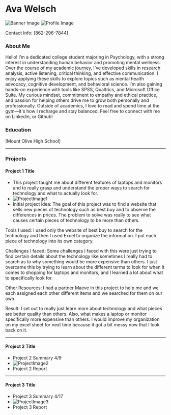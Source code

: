 # Ava Welsch
![Banner Image](Screenshots/Wallpaper.jpg)
![Profile Image](Screenshots/cropped_image.png)

Contact Info: [862-296-7844]
### About Me 
Hello! I’m a dedicated college student majoring in Psychology, with a strong interest in understanding human behavior and promoting mental wellness.
Over the course of my academic journey, I’ve developed skills in research analysis, active listening, critical thinking, and effective communication. I enjoy applying these skills to explore topics such as mental health advocacy, cognitive development, and behavioral science. I’m also gaining hands-on experience with tools like SPSS, Qualtrics, and Microsoft Office Suite.
My curious mindset, commitment to empathy and ethical practice, and passion for helping others drive me to grow both personally and professionally.
Outside of academics, I love to read and spend time at the gym—it's how I recharge and stay balanced.
Feel free to connect with me on Linkedin, or Github!


### Education 
[Mount Olive High School]
***
### Projects

#### Project 1 Title
 - This project taught me about different features of laptops and monitors and to really grasp and understand the proper ways to search for technology and what to actually look for. 
 - ![ProjectImage1](Screenshots/Screenshot2025-01-29231029.png)
 - Initial project idea: 
The goal of this project was to find a website that sells new pieces of technology such as best buy and to observe the differences in prices. The problem to solve was really to see what causes certain pieces of technology to be more than others. 

Tools I used: 
I used only the website of best buy to search for the technology and then I used Excel to organize the information. I put each piece of technology into its own category. 

Challenges I faced:
Some challenges I faced with this were just trying to find certain details about the technology like sometimes I really had to search as to why something would be more expensive than others. I just overcame this by trying to learn about the different terms to look for when it comes to shopping for laptops and monitors, and I learned a lot about what to specifically look for. 

Other Resources: 
I had a partner Maeve in this project to help me and we each assigned each other different items and we searched for them on our own. 

Result:
I set out to really just learn more about technology and what pieces are better quality than others. Also, what makes a laptop or monitor specifically more expensive than others. I would improve my organization on my excel sheet for next time because it got a bit messy now that I look back on it. 

***
#### Project 2 Title
 - Project 2 Summary 4/9
 - ![ProjectImage2](Screenshots/Screenshot2025-04-09222048.png)
 - Project 2 Report
***
#### Project 3 Title
 - Project 3 Summary 4/17
 - ![ProjectImage3](Screenshots/Screenshot2025-04-17164712.png)
 - Project 3 Report
